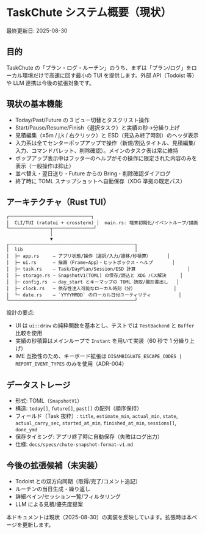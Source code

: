 # TaskChute システム概要（現状）

最終更新日: 2025-08-30

## 目的
TaskChute の「プラン・ログ・ルーチン」のうち、まずは「プラン/ログ」をローカル環境だけで高速に回す最小の TUI を提供します。外部 API（Todoist 等）や LLM 連携は今後の拡張対象です。

## 現状の基本機能
- Today/Past/Future の 3 ビュー切替とタスクリスト操作
- Start/Pause/Resume/Finish（選択タスク）と実績の秒→分繰り上げ
- 見積編集（±5m / j,k / 右クリック）と ESD（見込み終了時刻）のヘッダ表示
- 入力系は全てセンターポップアップで操作（新規/割込タイトル、見積編集/入力、コマンドパレット、削除確認）。メインのタスク表は常に維持
- ポップアップ表示中はフッターのヘルプがその操作に限定された内容のみを表示（一般操作は抑止）
- 並べ替え・翌日送り・Future からの Bring・削除確認ダイアログ
- 終了時に TOML スナップショットへ自動保存（XDG 準拠の既定パス）

## アーキテクチャ（Rust TUI）

```
┌──────────────────────────────┐
│  CLI/TUI (ratatui + crossterm) │  main.rs: 端末初期化/イベントループ/描画
└───────────────┬───────────────┘
                │
                ▼
┌──────────────────────────────────────────────┐
│  lib                                         │
│  ├─ app.rs     — アプリ状態/操作（選択/入力/遷移/秒積算）      │
│  ├─ ui.rs      — 描画（Frame←App）・ヒットボックス・ヘルプ       │
│  ├─ task.rs    — Task/DayPlan/Session/ESD 計算                   │
│  ├─ storage.rs — SnapshotV1(TOML) の保存/読込と XDG パス解決     │
│  ├─ config.rs  — day_start とキーマップの TOML 読取/雛形書出し   │
│  ├─ clock.rs   — 依存性注入可能なローカル時刻（分）              │
│  └─ date.rs    — `YYYYMMDD` のローカル日付ユーティリティ          │
└──────────────────────────────────────────────┘
```

設計の要点:
- UI は `ui::draw` の純粋関数を基本とし、テストでは `TestBackend` と `Buffer` 比較を使用
- 実績の秒積算はメインループで `Instant` を用いて実装（60 秒で 1 分繰り上げ）
- IME 互換性のため、キーボード拡張は `DISAMBIGUATE_ESCAPE_CODES | REPORT_EVENT_TYPES` のみを使用（ADR-004）

## データストレージ
- 形式: TOML（`SnapshotV1`）
- 構造: `today[]`, `future[]`, `past[]` の配列（順序保持）
- フィールド（Task 抜粋）: `title`, `estimate_min`, `actual_min`, `state`, `actual_carry_sec`, `started_at_min`, `finished_at_min`, `sessions[]`, `done_ymd`
- 保存タイミング: アプリ終了時に自動保存（失敗はログ出力）
- 仕様: `docs/specs/chute-snapshot-format-v1.md`

## 今後の拡張候補（未実装）
- Todoist との双方向同期（取得/完了/コメント追記）
- ルーチンの当日生成・繰り返し
- 詳細ペイン/セッション一覧/フィルタリング
- LLM による見積/優先度提案

本ドキュメントは現状（2025-08-30）の実装を反映しています。拡張時は本ページを更新します。
